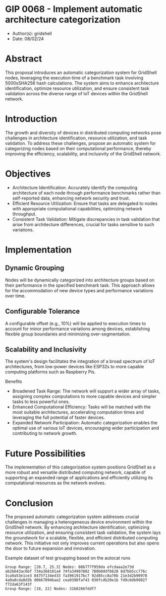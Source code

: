 # GIP 0068 - Implement automatic architecture categorization

- Author(s): gridshell
- Date: 08/02/24

# Abstract

This proposal introduces an automatic categorization system for GridShell nodes, leveraging the execution time of a benchmark task involving 5000xSHA256 hash calculations. The system aims to enhance architecture identification, optimize resource utilization, and ensure consistent task validation across the diverse range of IoT devices within the GridShell network.
 
# Introduction

The growth and diversity of devices in distributed computing networks pose challenges in architecture identification, resource utilization, and task validation. To address these challenges, propose an automatic system for categorizing nodes based on their computational performance, thereby improving the efficiency, scalability, and inclusivity of the GridShell network.

# Objectives

- Architecture Identification: Accurately identify the computing architecture of each node through performance benchmarks rather than self-reported data, enhancing network security and trust.
- Efficient Resource Utilization: Ensure that tasks are delegated to nodes with appropriate computational capabilities, optimizing network throughput.
- Consistent Task Validation: Mitigate discrepancies in task validation that arise from architecture differences, crucial for tasks sensitive to such variations.

# Implementation

## Dynamic Grouping

Nodes will be dynamically categorized into architecture groups based on their performance in the specified benchmark task. This approach allows for the accommodation of new device types and performance variations over time.


## Configurable Tolerance

A configurable offset (e.g., 10%) will be applied to execution times to account for minor performance variations among devices, establishing flexible group boundaries and minimizing over-segmentation.


## Scalability and Inclusivity

The system's design facilitates the integration of a broad spectrum of IoT architectures, from low-power devices like ESP32s to more capable computing platforms such as Raspberry Pis.


Benefits

- Broadened Task Range: The network will support a wider array of tasks, assigning complex computations to more capable devices and simpler tasks to less powerful ones.
- Enhanced Computational Efficiency: Tasks will be matched with the most suitable architectures, accelerating computation times and leveraging the full potential of faster devices.
- Expanded Network Participation: Automatic categorization enables the optimal use of various IoT devices, encouraging wider participation and contributing to network growth.

# Future Possibilities

The implementation of this categorization system positions GridShell as a more robust and versatile distributed computing network, capable of supporting an expanded range of applications and efficiently utilizing its computational resources as the network evolves.

# Conclusion

The proposed automatic categorization system addresses crucial challenges in managing a heterogeneous device environment within the GridShell network. By enhancing architecture identification, optimizing resource utilization, and ensuring consistent task validation, the system lays the groundwork for a scalable, flexible, and efficient distributed computing network. This initiative not only improves current operations but also opens the door to future expansion and innovation.


Example dataset of test groupping based on the autocat runs

```
Group Range: [20.7, 25.3] Nodes: 08b777f959da efcdaaa2e73d ab2b643ac6bf 734a368181a4 74fa34907882 788b0ddf6628 8d7bb5cc776c 3ca9a53e1ce3 8475f134ed33 fa3961917bc7 92d85cc8a70b 21e3d2b90978 4a9a8cda0d3b d0667894bae2 cea9398faf43 030fcdb20e1b fd9c6db99027 f72da63f143f 
Group Range: [18, 22] Nodes: 31b8266fddf7
```
